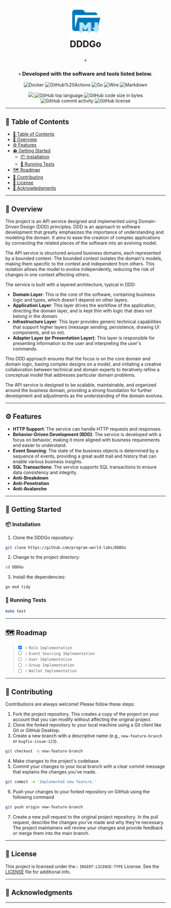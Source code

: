 <div align="center">
<h1 align="center">
<img src="https://raw.githubusercontent.com/PKief/vscode-material-icon-theme/ec559a9f6bfd399b82bb44393651661b08aaf7ba/icons/folder-markdown-open.svg" width="100" />
<br>DDDGo
</h1>
<h3>◦ </h3>
<h3>◦ Developed with the software and tools listed below.</h3>

<p align="center">
<img src="https://img.shields.io/badge/Docker-2496ED.svg?style&logo=Docker&logoColor=white" alt="Docker" />
<img src="https://img.shields.io/badge/GitHub%20Actions-2088FF.svg?style&logo=GitHub-Actions&logoColor=white" alt="GitHub%20Actions" />

<img src="https://img.shields.io/badge/Go-00ADD8.svg?style&logo=Go&logoColor=white" alt="Go" />
<img src="https://img.shields.io/badge/Wire-000000.svg?style&logo=Wire&logoColor=white" alt="Wire" />
<img src="https://img.shields.io/badge/Markdown-000000.svg?style&logo=Markdown&logoColor=white" alt="Markdown" />
</p>
<a href="https://codecov.io/gh/program-world-labs/DDDGo" > 
 <img src="https://codecov.io/gh/program-world-labs/DDDGo/branch/master/graph/badge.svg?token=9V22UZ4HPO"/> 
 </a>
<img src="https://img.shields.io/github/languages/top/program-world-labs/DDDGo?style&color=5D6D7E" alt="GitHub top language" />
<img src="https://img.shields.io/github/languages/code-size/program-world-labs/DDDGo?style&color=5D6D7E" alt="GitHub code size in bytes" />
<img src="https://img.shields.io/github/commit-activity/m/program-world-labs/DDDGo?style&color=5D6D7E" alt="GitHub commit activity" />
<img src="https://img.shields.io/github/license/program-world-labs/DDDGo?style&color=5D6D7E" alt="GitHub license" />

</div>

---

## 📒 Table of Contents

- [📒 Table of Contents](#-table-of-contents)
- [📍 Overview](#-overview)
- [⚙️ Features](#️-features)
- [� Getting Started](#-getting-started)
  - [📦 Installation](#-installation)
  - [🧪 Running Tests](#-running-tests)
- [🗺 Roadmap](#-roadmap)
- [🤝 Contributing](#-contributing)
- [📄 License](#-license)
- [👏 Acknowledgments](#-acknowledgments)

---

## 📍 Overview

This project is an API service designed and implemented using Domain-Driven Design (DDD) principles. DDD is an approach to software development that greatly emphasizes the importance of understanding and modeling the domain. It aims to ease the creation of complex applications by connecting the related pieces of the software into an evolving model.

The API service is structured around business domains, each represented by a bounded context. The bounded context isolates the domain's models, making them specific to the context and independent from others. This isolation allows the model to evolve independently, reducing the risk of changes in one context affecting others.

The service is built with a layered architecture, typical in DDD:

- **Domain Layer**: This is the core of the software, containing business logic and types, which doesn't depend on other layers.
- **Application Layer**: This layer drives the workflow of the application, directing the domain layer, and is kept thin with logic that does not belong in the domain.
- **Infrastructure Layer**: This layer provides generic technical capabilities that support higher layers (message sending, persistence, drawing UI components, and so on).
- **Adapter Layer (or Presentation Layer)**: This layer is responsible for presenting information to the user and interpreting the user's commands.

This DDD approach ensures that the focus is on the core domain and domain logic, basing complex designs on a model, and initiating a creative collaboration between technical and domain experts to iteratively refine a conceptual model that addresses particular domain problems.

The API service is designed to be scalable, maintainable, and organized around the business domain, providing a strong foundation for further development and adjustments as the understanding of the domain evolves.

---

## ⚙️ Features

- **HTTP Support**: The service can handle HTTP requests and responses.
- **Behavior-Driven Development (BDD)**: The service is developed with a focus on behavior, making it more aligned with business requirements and easier to understand.
- **Event Sourcing**: The state of the business objects is determined by a sequence of events, providing a great audit trail and history that can enable various business insights.
- **SQL Transactions**: The service supports SQL transactions to ensure data consistency and integrity.
- **Anti-Breakdown**
- **Anti-Penetration**
- **Anti-Avalanche**

---

## 🚀 Getting Started

### 📦 Installation

1. Clone the DDDGo repository:

```sh
git clone https://github.com/program-world-labs/DDDGo
```

2. Change to the project directory:

```sh
cd DDDGo
```

3. Install the dependencies:

```sh
go mod tidy
```

### 🧪 Running Tests

```sh
make test
```

---

## 🗺 Roadmap

> - [x] `ℹ️ Role Implementation`
> - [ ] `ℹ️ Event Sourcing Implementation`
> - [ ] `ℹ️ User Implementation`
> - [ ] `ℹ️ Group Implementation`
> - [ ] `ℹ️ Wallet Implementation`

---

## 🤝 Contributing

Contributions are always welcome! Please follow these steps:

1. Fork the project repository. This creates a copy of the project on your account that you can modify without affecting the original project.
2. Clone the forked repository to your local machine using a Git client like Git or GitHub Desktop.
3. Create a new branch with a descriptive name (e.g., `new-feature-branch` or `bugfix-issue-123`).

```sh
git checkout -b new-feature-branch
```

4. Make changes to the project's codebase.
5. Commit your changes to your local branch with a clear commit message that explains the changes you've made.

```sh
git commit -m 'Implemented new feature.'
```

6. Push your changes to your forked repository on GitHub using the following command

```sh
git push origin new-feature-branch
```

7. Create a new pull request to the original project repository. In the pull request, describe the changes you've made and why they're necessary.
   The project maintainers will review your changes and provide feedback or merge them into the main branch.

---

## 📄 License

This project is licensed under the `ℹ️ INSERT-LICENSE-TYPE` License. See the [LICENSE](https://docs.github.com/en/communities/setting-up-your-project-for-healthy-contributions/adding-a-license-to-a-repository) file for additional info.

---

## 👏 Acknowledgments

---
